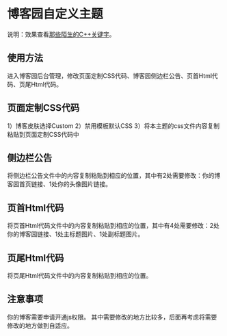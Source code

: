 # 博客园自定义主题
说明：效果查看[那些陌生的C++关键字](https://www.cnblogs.com/linuxAndMcu/p/11189574.html)。

## 使用方法
进入博客园后台管理，修改页面定制CSS代码、博客园侧边栏公告、页首Html代码、页尾Html代码。

## 页面定制CSS代码
1）博客皮肤选择Custom
2）禁用模板默认CSS
3）将本主题的css文件内容复制粘贴到页面定制CSS代码中

## 侧边栏公告
将侧边栏公告文件中的内容复制粘贴到相应的位置，其中有2处需要修改：你的博客园首页链接、1处你的头像图片链接。

## 页首Html代码
将页首Html代码文件中的内容复制粘贴到相应的位置，其中有4处需要修改：2处你的博客园链接、1处主标题图片、1处副标题图片。

## 页尾Html代码
将页尾Html代码文件中的内容复制粘贴到相应的位置。

## 注意事项
你的博客需要申请开通js权限。
其中需要修改的地方比较多，后面再考虑将需要修改的地方做到自适应。

